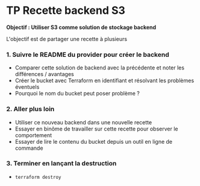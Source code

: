 # TP Recette backend S3  

**Objectif : Utiliser S3 comme solution de stockage backend**

L'objectif est de partager une recette à plusieurs 

### 1. Suivre le README du provider pour créer le backend     

- Comparer cette solution de backend avec la précédente et noter les différences / avantages 
- Créer le bucket avec Terraform en identifiant et résolvant les problèmes éventuels
- Pourquoi le nom du bucket peut poser problème ? 
  

### 2. Aller plus loin

- Utiliser ce nouveau backend dans une nouvelle recette
- Essayer en binôme de travailler sur cette recette pour observer le comportement
- Essayer de lire le contenu du bucket depuis un outil en ligne de commande

### 3. Terminer en lançant la destruction

- `terraform destroy`

